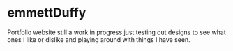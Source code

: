 # emmettDuffy
Portfolio website still a work in progress just testing out designs to see what ones I like or dislike and playing around with things I have seen.
